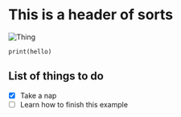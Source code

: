 # This is a header of sorts #

![Thing](https://octodex.github.com/images/yaktocat.png)

```
print(hello)
```
## List of things to do ##

- [x] Take a nap
- [ ] Learn how to finish this example
